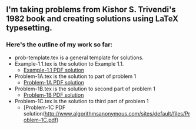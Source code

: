 ## I'm taking problems from Kishor S. Trivendi's 1982 book and creating solutions using LaTeX typesetting. 

### Here's the outline of my work so far:
  * prob-template.tex is a general template for solutions.
  * Example-1.1.tex is the solution to Example 1.1.
    * [Example-1.1 PDF solution](http://www.algorithmsanonymous.com/sites/default/files/Example-1.1.pdf)
  * Problem-1A.tex is the solution to part of problem 1
    * [Problem-1A PDF solution](http://www.algorithmsanonymous.com/sites/default/files/Problem-1A.pdf)
  * Problem-1B.tex is the solution to second part of problem 1
    * [Problem-1B PDF solution](http://www.algorithmsanonymous.com/sites/default/files/Problem-1B.pdf)
  * Problem-1C.tex is the solution to third part of problem 1
    * [Problem-1C PDF solution(http://www.algorithmsanonymous.com/sites/default/files/Problem-1C.pdf)
